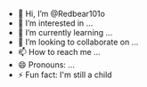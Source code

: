 - 👋 Hi, I’m @Redbear101o
- 👀 I’m interested in ...
- 🌱 I’m currently learning ...
- 💞️ I’m looking to collaborate on ...
- 📫 How to reach me ...
- 😄 Pronouns: ...
- ⚡ Fun fact: I'm still a child

<!---
Redbear101o/Redbear101o is a ✨ special ✨ repository because its `README.md` (this file) appears on your GitHub profile.
You can click the Preview link to take a look at your changes.
--->
